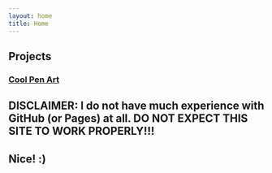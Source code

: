 ```yaml
---
layout: home
title: Home
---
```


## Projects

### [Cool Pen Art](/Art/cool-pen-art/about.md)

## DISCLAIMER: I do not have much experience with GitHub (or Pages) at all. DO NOT EXPECT THIS SITE TO WORK PROPERLY!!!

## Nice! :)
